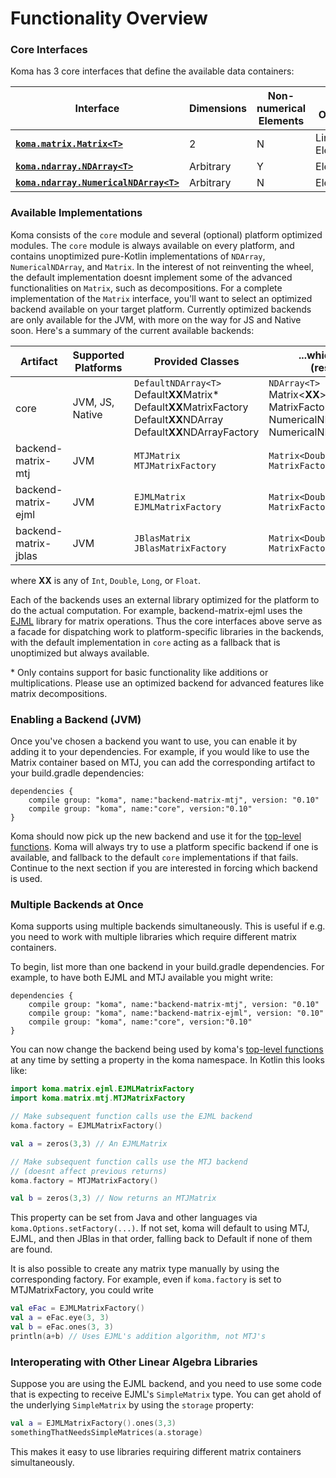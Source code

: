 # Functionality Overview

### Core Interfaces

Koma has 3 core interfaces that define the available data containers:


|Interface|Dimensions|Non-numerical Elements|Math Operations|Convenience Methods for Generation|
|-|-|-|-|-|
| **[`koma.matrix.Matrix<T>`](https://github.com/kyonifer/koma/blob/master/core/src/koma/matrix/Matrix.kt)**            | 2 |N|LinAlg + Elementwise|**[`koma.matrix.MatrixFactory<T>`](https://github.com/kyonifer/koma/blob/master/core/src/koma/matrix/MatrixFactory.kt)**|
| **[`koma.ndarray.NDArray<T>`](https://github.com/kyonifer/koma/blob/master/core/src/koma/ndarray/NDArray.kt)**          |  Arbitrary |Y|Elementwise|
| **[`koma.ndarray.NumericalNDArray<T>`](https://github.com/kyonifer/koma/blob/master/core/src/koma/ndarray/NumericalNDArray.kt)** | Arbitrary |N|Elementwise|**[`koma.ndarray.NumericalNDArrayFactory<T>`](https://github.com/kyonifer/koma/blob/master/core/src/koma/ndarray/NumericalNDArrayFactory.kt)**|


### Available Implementations

Koma consists of the `core` module and several (optional) platform optimized modules. The `core` module is always available on every
 platform, and contains unoptimized pure-Kotlin implementations of `NDArray`, `NumericalNDArray`, and `Matrix`. In the interest of not reinventing the wheel, 
the default implementation doesnt implement some of the advanced functionalities on `Matrix`, such as 
decompositions. For a complete implementation of the `Matrix` interface, you'll want to select an 
optimized backend available on your target platform. Currently optimized backends are only available
 for the JVM, with more on the way for JS and Native soon. Here's a summary of the current available backends:

| Artifact              | Supported Platforms  | Provided Classes | ...which implement (respectively) |
|-----------------------|----------------------|------------------------|------------------|
|  core                 | JVM, JS, Native      | `DefaultNDArray<T>`<br> Default**XX**Matrix*<br>Default**XX**MatrixFactory<br>Default**XX**NDArray<br>Default**XX**NDArrayFactory|`NDArray<T>`<br>Matrix&lt;**XX**&gt;<br>MatrixFactory&lt;**XX**&gt;<br>NumericalNDArray&lt;**XX**&gt;><br>NumericalNDArrayFactory&lt;**XX**&gt;|
|  backend-matrix-mtj   | JVM                  | `MTJMatrix`<br>`MTJMatrixFactory`| `Matrix<Double>`<br>`MatrixFactory<Double>`|
|  backend-matrix-ejml  | JVM                  | `EJMLMatrix`<br>`EJMLMatrixFactory`| `Matrix<Double>`<br>`MatrixFactory<Double>`|
|  backend-matrix-jblas | JVM                  | `JBlasMatrix`<br>`JBlasMatrixFactory`|`Matrix<Double>`<br>`MatrixFactory<Double>`|

where **XX** is any of `Int`, `Double`, `Long`, or `Float`. 

Each of the backends uses an external library optimized for the platform 
to do the actual computation. For example, backend-matrix-ejml uses the [EJML](https://ejml.org) library for matrix operations.
Thus the core interfaces above serve as a facade for dispatching work to platform-specific libraries in the backends, with the default
implementation in `core` acting as a fallback that is unoptimized but always available.

\* Only contains support for basic functionality like additions or multiplications. Please use 
an optimized backend for advanced features like matrix decompositions.


### Enabling a Backend (JVM)

Once you've chosen a backend you want to use, you can enable it by adding it to your dependencies.
For example, if you would like to use the Matrix container based on MTJ, you can add the corresponding
artifact to your build.gradle dependencies:

```
dependencies {
    compile group: "koma", name:"backend-matrix-mtj", version: "0.10"
    compile group: "koma", name:"core", version:"0.10"
}
```

Koma should now pick up the new backend and use it for the [top-level functions](linalg.md). Koma will always try to 
use a platform specific backend if one is available, and fallback to the default `core` implementations 
if that fails. Continue to the next section if you are interested in forcing which backend is used.


### Multiple Backends at Once

Koma supports using multiple backends simultaneously. This is useful if e.g.
you need to work with multiple libraries which require different matrix containers. 

To begin, list more than one backend in your build.gradle dependencies. For example,
to have both EJML and MTJ available you might write:

```
dependencies {
    compile group: "koma", name:"backend-matrix-mtj", version: "0.10"
    compile group: "koma", name:"backend-matrix-ejml", version: "0.10"
    compile group: "koma", name:"core", version:"0.10"
}
```

You can now change the backend being used by koma's [top-level functions](linalg.md) at
any time by setting a property in the koma namespace. In Kotlin this looks
like:

```kotlin
import koma.matrix.ejml.EJMLMatrixFactory
import koma.matrix.mtj.MTJMatrixFactory

// Make subsequent function calls use the EJML backend
koma.factory = EJMLMatrixFactory()

val a = zeros(3,3) // An EJMLMatrix

// Make subsequent function calls use the MTJ backend
// (doesnt affect previous returns)
koma.factory = MTJMatrixFactory()

val b = zeros(3,3) // Now returns an MTJMatrix
```

This property can be set from Java and other languages via
`koma.Options.setFactory(...)`. If not set, koma will default
to using MTJ, EJML, and then JBlas in that order, falling back to Default if
none of them are found.

It is also possible to create any matrix type manually by using the
corresponding factory. For example, even if `koma.factory` is set to
MTJMatrixFactory, you could write

```kotlin
val eFac = EJMLMatrixFactory()
val a = eFac.eye(3, 3)
val b = eFac.ones(3, 3)
println(a+b) // Uses EJML's addition algorithm, not MTJ's
```

### Interoperating with Other Linear Algebra Libraries

Suppose you are using the EJML backend, and you need to use some code that is
expecting to receive EJML's `SimpleMatrix` type. You can get ahold of the underlying
`SimpleMatrix` by using the `storage` property:

```kotlin
val a = EJMLMatrixFactory().ones(3,3)
somethingThatNeedsSimpleMatrices(a.storage)
```

This makes it easy to use libraries requiring different matrix
containers simultaneously.


